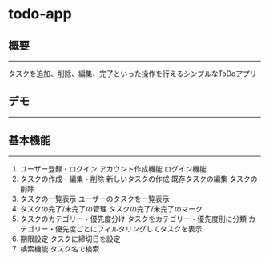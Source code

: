 # todo-app

## 概要
***
タスクを追加、削除、編集、完了といった操作を行えるシンプルなToDoアプリ

## デモ
***

## 基本機能
***
1. ユーザー登録・ログイン
  アカウント作成機能
  ログイン機能
2. タスクの作成・編集・削除
  新しいタスクの作成
  既存タスクの編集
  タスクの削除
3. タスクの一覧表示
  ユーザーのタスクを一覧表示
4. タスクの完了/未完了の管理
  タスクの完了/未完了のマーク
5. タスクのカテゴリー・優先度分け
   タスクをカテゴリー・優先度別に分類
  カテゴリー・優先度ごとにフィルタリングしてタスクを表示
6. 期限設定
  タスクに締切日を設定
7. 検索機能
  タスク名で検索
